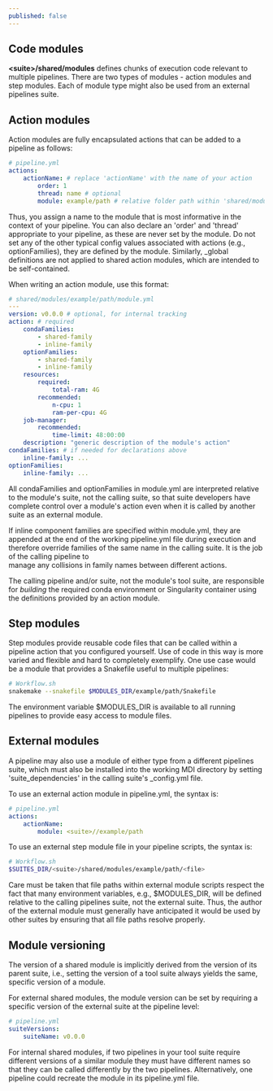 ```yaml
---
published: false
---
```


## Code modules

**\<suite\>/shared/modules** defines chunks of execution code relevant 
to multiple pipelines. There are two types of modules - action modules 
and step modules. Each of module type might also be used from 
an external pipelines suite.

## Action modules

Action modules are fully encapsulated actions that can be added to a 
pipeline as follows:

```yml
# pipeline.yml
actions:
    actionName: # replace 'actionName' with the name of your action
        order: 1
        thread: name # optional
        module: example/path # relative folder path within 'shared/modules'
```

Thus, you assign a name to the module that is most informative in
the context of your pipeline. You can also declare an 'order' and
'thread' appropriate to your pipeline, as these are never set by
the module. Do not set any of the other typical config values
associated with actions (e.g., optionFamilies), they are defined
by the module. Similarly, _global definitions are not applied
to shared action modules, which are intended to be self-contained.

When writing an action module, use this format:

```yml
# shared/modules/example/path/module.yml
---
version: v0.0.0 # optional, for internal tracking
action: # required
    condaFamilies: 
        - shared-family
        - inline-family  
    optionFamilies:
        - shared-family
        - inline-family
    resources:
        required:
            total-ram: 4G
        recommended: 
            n-cpu: 1
            ram-per-cpu: 4G   
    job-manager:
        recommended:
            time-limit: 48:00:00   
    description: "generic description of the module's action"
condaFamilies: # if needed for declarations above
    inline-family: ...
optionFamilies:
    inline-family: ...
```

All condaFamilies and optionFamilies in module.yml are interpreted 
relative to the module's suite, not the calling suite, so that
suite developers have complete control over a module's action
even when it is called by another suite as an external module.

If inline component families are specified within module.yml,
they are appended at the end of the working pipeline.yml file 
during execution and therefore override families of the same name 
in the calling suite. It is the job of the calling pipeline to  
manage any collisions in family names between different actions. 

The calling pipeline and/or suite, not the module's tool suite, 
are responsible for _building_ the required conda environment or 
Singularity container using the definitions provided by an action module.

## Step modules

Step modules provide reusable code files that can be called
within a pipeline action that you configured yourself. Use of code in this 
way is more varied and flexible and hard to completely exemplify. One use
case would be a module that provides a Snakefile useful to multiple pipelines:

```bash
# Workflow.sh
snakemake --snakefile $MODULES_DIR/example/path/Snakefile
```

The environment variable $MODULES_DIR is available to all running pipelines 
to provide easy access to module files.

## External modules

A pipeline may also use a module of either type from a different pipelines suite, 
which must also be installed into the working MDI directory by setting 
'suite_dependencies' in the calling suite's _config.yml file.

To use an external action module in pipeline.yml, the syntax is:

```yml
# pipeline.yml
actions:
    actionName:
        module: <suite>//example/path
```

To use an external step module file in your pipeline scripts, the syntax is:

```bash
# Workflow.sh
$SUITES_DIR/<suite>/shared/modules/example/path/<file>
```

Care must be taken that file paths within external module scripts respect the fact 
that many environment variables, e.g., $MODULES_DIR, will be defined 
relative to the calling pipelines suite, not the external suite. Thus, the 
author of the external module must generally have anticipated it would be
used by other suites by ensuring that all file paths resolve properly.

## Module versioning

The version of a shared module is implicitly derived from the version of 
its parent suite, i.e., setting the version of a tool suite always yields 
the same, specific version of a module. 

For external shared modules, the module version can be set by requiring 
a specific version of the external suite at the pipeline level:

```yml
# pipeline.yml
suiteVersions: 
    suiteName: v0.0.0 
```

For internal shared modules, if two pipelines in your tool suite require different 
versions of a similar module they must have different names so that
they can be called differently by the two pipelines.
Alternatively, one pipeline could recreate the module in its pipeline.yml file.
